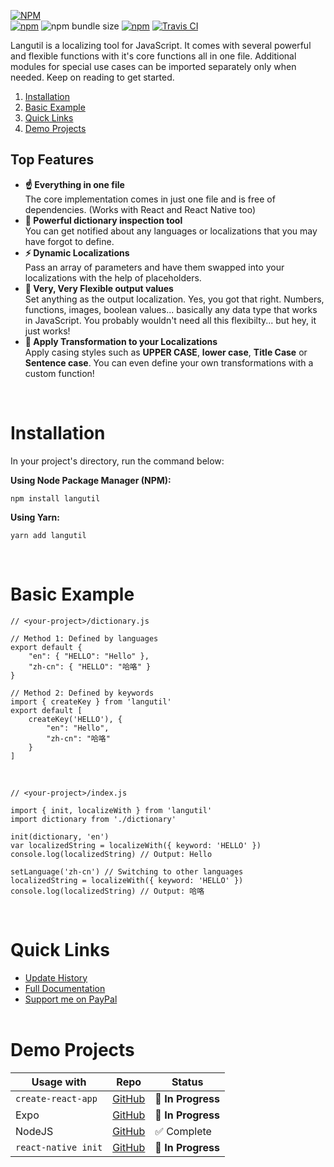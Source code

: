 [![NPM](https://nodei.co/npm/langutil.png)](https://nodei.co/npm/langutil/)
<br/>
[![npm](https://img.shields.io/npm/v/langutil.svg)](https://github.com/chin98edwin/langutil/blob/master/CHANGELOG.md)
![npm bundle size](https://img.shields.io/bundlephobia/min/langutil.svg)
[![npm](https://img.shields.io/npm/dt/langutil.svg)](https://npm-stat.com/charts.html?package=langutil)
[![Travis CI](https://img.shields.io/travis/com/chin98edwin/langutil.svg)](https://travis-ci.com/chin98edwin/langutil)

Langutil is a localizing tool for JavaScript. It comes with several powerful and flexible functions with it's core functions all in one file. Additional modules for special use cases can be imported separately only when needed. Keep on reading to get started.

1. [Installation](#installation)
2. [Basic Example](#basic-example)
3. [Quick Links](#quick-links)
3. [Demo Projects](#demo-projects)

## Top Features

* **☝️ Everything in one file**<br/>The core implementation comes in just one file and is free of dependencies. (Works with React and React Native too)
* **📖 Powerful dictionary inspection tool**<br/>You can get notified about any languages or localizations that you may have forgot to define.
* **⚡️ Dynamic Localizations**<br/>Pass an array of parameters and have them swapped into your localizations with the help of placeholders.
* **💫 Very, Very Flexible output values**<br/>Set anything as the output localization. Yes, you got that right. Numbers, functions, images, boolean values... basically any data type that works in JavaScript. You probably wouldn't need all this flexibilty... but hey, it just works!
* **🦄 Apply Transformation to your Localizations**<br/>Apply casing styles such as **UPPER CASE**, **lower case**, **Title Case** or **Sentence case**. You can even define your own transformations with a custom function!

<br/>

# Installation
In your project's directory, run the command below:

**Using Node Package Manager (NPM):**

    npm install langutil

**Using Yarn:**

    yarn add langutil

<br/>

# Basic Example

    // <your-project>/dictionary.js

    // Method 1: Defined by languages
    export default {
        "en": { "HELLO": "Hello" },
        "zh-cn": { "HELLO": "哈咯" }
    }

    // Method 2: Defined by keywords
    import { createKey } from 'langutil'
    export default [
        createKey('HELLO'), {
            "en": "Hello",
            "zh-cn": "哈咯"
        }
    ]
<br/>

    // <your-project>/index.js

    import { init, localizeWith } from 'langutil'
    import dictionary from './dictionary'

    init(dictionary, 'en')
    var localizedString = localizeWith({ keyword: 'HELLO' })
    console.log(localizedString) // Output: Hello

    setLanguage('zh-cn') // Switching to other languages
    localizedString = localizeWith({ keyword: 'HELLO' })
    console.log(localizedString) // Output: 哈咯

<br/>

# Quick Links
* [Update History](https://github.com/chin98edwin/langutil/blob/master/docs/UpdateHistory.md)
* [Full Documentation](https://github.com/chin98edwin/langutil/blob/master/docs/Api.md)
* [Support me on PayPal](https://www.paypal.me/chin98edwin)
<br/><br/>

# Demo Projects

| Usage with | Repo | Status |
| --- | --- | --- |
| `create-react-app` | [GitHub](https://github.com/chin98edwin/langutil-demo-create-react-app) | 🔶 **In Progress** |
| Expo | [GitHub](https://github.com/chin98edwin/langutil-demo-expo) | 🔶 **In Progress** |
| NodeJS | [GitHub](https://github.com/chin98edwin/langutil-demo-node-js/) | ✅ Complete |
| `react-native init` | [GitHub](https://github.com/chin98edwin/langutil-demo-react-native-init) | 🔶 **In Progress** |

<br/><br/>